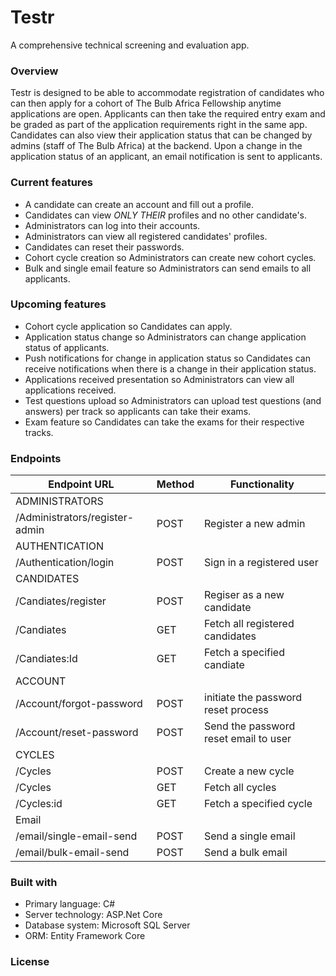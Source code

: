 # Testr
A comprehensive technical screening and evaluation app. 


### Overview
Testr is designed to be able to accommodate registration of candidates who can then apply for a cohort of The Bulb Africa Fellowship anytime applications are open. Applicants can then take the required entry exam and be graded as part of the application requirements right in the same app. Candidates can also view their application status that can be changed by admins (staff of The Bulb Africa) at the backend. Upon a change in the application status of an applicant, an email notification is sent to applicants. 


### Current features
- A candidate can create an account and fill out a profile.
- Candidates can view *ONLY* *THEIR* profiles and no other candidate's.
- Administrators can log into their accounts.
- Administrators can view all registered candidates' profiles.
- Candidates can reset their passwords.
- Cohort cycle creation so Administrators can create new cohort cycles.
- Bulk and single email feature so Administrators can send emails to all applicants.


### Upcoming features

- Cohort cycle application so Candidates can apply.
- Application status change so Administrators can change application status of applicants.
- Push notifications for change in application status so Candidates can receive notifications when there is a change in their application status.
- Applications received presentation so Administrators can view all applications received.
- Test questions upload so Administrators can upload test questions (and answers) per track so applicants can take their exams.
- Exam feature so Candidates can take the exams for their respective tracks.



### Endpoints

| Endpoint URL  | Method        | Functionality|
| ------------- | ------------- |------------- |
| ADMINISTRATORS|               |              |
| /Administrators/register-admin  | POST  | Register a new admin |
| AUTHENTICATION|              |               |
| /Authentication/login  | POST  | Sign in a registered user |
| CANDIDATES|
| /Candiates/register  | POST  | Regiser as a new candidate |
| /Candiates  | GET  | Fetch all registered candidates |
| /Candiates:Id  | GET  | Fetch a specified candiate |
| ACCOUNT|
| /Account/forgot-password | POST  | initiate the password reset process |
| /Account/reset-password | POST  | Send the password reset email to user |
| CYCLES|
| /Cycles | POST  | Create a new cycle |
| /Cycles | GET  | Fetch all cycles |
| /Cycles:id | GET  | Fetch a specified cycle |
| Email|
| /email/single-email-send | POST  | Send a single email |
| /email/bulk-email-send | POST  | Send a bulk email |





### Built with

* Primary language: C#
* Server technology: ASP.Net Core
* Database system: Microsoft SQL Server
* ORM: Entity Framework Core

### License


